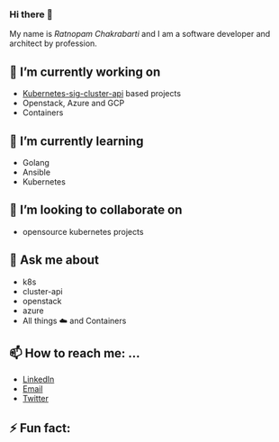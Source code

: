 ### Hi there 👋
My name is *Ratnopam Chakrabarti* and I am a software developer and architect by profession. 
<!--
**eratnch/eratnch** is a ✨ _special_ ✨ repository because its `README.md` (this file) appears on your GitHub profile.
-->


## 🔭 I’m currently working on 
- [Kubernetes-sig-cluster-api](https://github.com/kubernetes-sigs/cluster-api) based projects
- Openstack, Azure and GCP
- Containers

## 🌱 I’m currently learning 
- Golang
- Ansible
- Kubernetes

## 👯 I’m looking to collaborate on 
- opensource kubernetes projects

## 💬 Ask me about 
- k8s
- cluster-api
- openstack 
- azure 
- All things :cloud: and Containers

## 📫 How to reach me: ...
- [LinkedIn](https://www.linkedin.com/in/ratnopam-chakrabarti/)
- [Email](ratnopamc@yahoo.com)
- [Twitter](https://twitter.com/ratnopam])

## ⚡ Fun fact:


